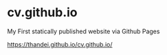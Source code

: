 # cv.github.io
My First statically published website via Github Pages

https://thandei.github.io/cv.github.io/
